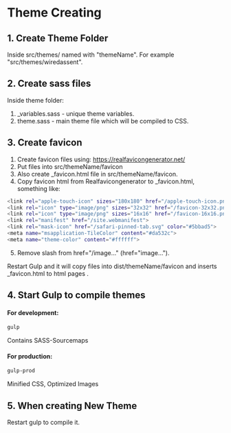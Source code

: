 # Theme Creating

## 1. Create Theme Folder
Inside src/themes/ named with "themeName". For example "src/themes/wiredassent".

## 2. Create sass files
Inside theme folder:
1. _variables.sass - unique theme variables.
2. theme.sass - main theme file which will be compiled to CSS.

## 3. Create favicon
1. Create favicon files using:
https://realfavicongenerator.net/
2. Put files into src/themeName/favicon
3. Also create _favicon.html file in src/themeName/favicon. 
4. Copy favicon html from Realfavicongenerator to _favicon.html, something like:


```bash
<link rel="apple-touch-icon" sizes="180x180" href="/apple-touch-icon.png">
<link rel="icon" type="image/png" sizes="32x32" href="/favicon-32x32.png">
<link rel="icon" type="image/png" sizes="16x16" href="/favicon-16x16.png">
<link rel="manifest" href="/site.webmanifest">
<link rel="mask-icon" href="/safari-pinned-tab.svg" color="#5bbad5">
<meta name="msapplication-TileColor" content="#da532c">
<meta name="theme-color" content="#ffffff">
```
5. Remove slash from href="/image..." (href="image...").

Restart Gulp and it will copy files into dist/themeName/favicon and inserts _favicon.html to html pages <head>. 


## 4. Start Gulp to compile themes
#### For development:
```bash
gulp
```
Contains SASS-Sourcemaps

#### For production:

```bash
gulp-prod
```
Minified CSS, Optimized Images

## 5. When creating New Theme
Restart gulp to compile it.
